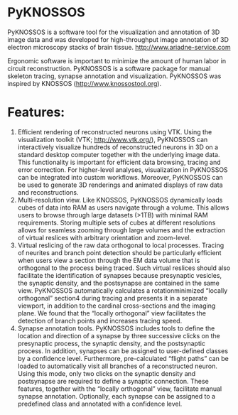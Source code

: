# PyKNOSSOS
PyKNOSSOS is a software tool for the visualization and annotation of 3D image data and was developed for high-throughput image annotation of 3D electron microscopy stacks of brain tissue. http://www.ariadne-service.com

Ergonomic software is important to minimize the amount of human labor in circuit reconstruction. PyKNOSSOS is a  software package for manual skeleton tracing, synapse annotation and visualization.
PyKNOSSOS was inspired by KNOSSOS (http://www.knossostool.org).

# Features:
1. Efficient rendering of reconstructed neurons using VTK. Using the visualization toolkit (VTK;
http://www.vtk.org/), PyKNOSSOS can interactively visualize hundreds of reconstructed neurons
in 3D on a standard desktop computer together with the underlying image data. This functionality
is important for efficient data browsing, tracing and error correction. For higher-level analyses,
visualization in PyKNOSSOS can be integrated into custom workflows. Moreover, PyKNOSSOS
can be used to generate 3D renderings and animated displays of raw data and reconstructions.
2. Multi-resolution view. Like KNOSSOS, PyKNOSSOS dynamically loads cubes of data into
RAM as users navigate through a volume. This allows users to browse through large datasets
(>1TB) with minimal RAM requirements. Storing multiple sets of cubes at different resolutions
allows for seamless zooming through large volumes and the extraction of virtual reslices with
arbitrary orientation and zoom-level.
3. Virtual reslicing of the raw data orthogonal to local processes. Tracing of neurites and branch
point detection should be particularly efficient when users view a section through the EM data
volume that is orthogonal to the process being traced. Such virtual reslices should also facilitate
the identification of synapses because presynaptic vesicles, the synaptic density, and the
postsynapse are contained in the same view. PyKNOSSOS automatically calculates a rotationminimized
“locally orthogonal” section4 during tracing and presents it in a separate viewport, in
addition to the cardinal cross-sections and the imaging plane. We found that the “locally
orthogonal” view facilitates the detection of branch points and increases tracing speed.
4. Synapse annotation tools. PyKNOSSOS includes tools to define the location and direction of a
synapse by three successive clicks on the presynaptic process, the synaptic density, and the
postsynaptic process. In addition, synapses can be assigned to user-defined classes by a
confidence level. Furthermore, pre-calculated “flight paths” can be loaded to automatically visit
all branches of a reconstructed neuron. Using this mode, only two clicks on the synaptic density
and postsynapse are required to define a synaptic connection. These features, together with the
“locally orthogonal” view, facilitate manual synapse annotation. Optionally, each synapse can be
assigned to a predefined class and annotated with a confidence level.
